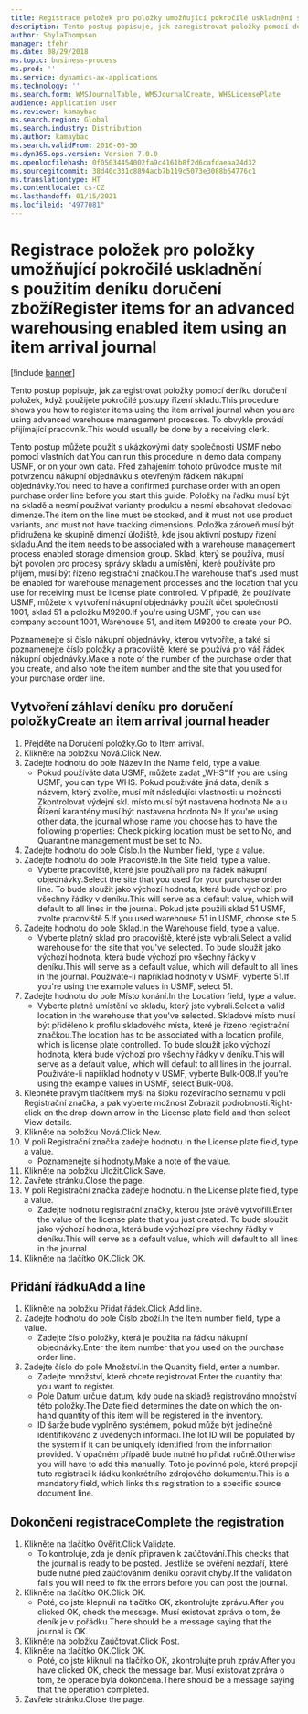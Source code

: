 ```yaml
---
title: Registrace položek pro položky umožňující pokročilé uskladnění s použitím deníku doručení zboží
description: Tento postup popisuje, jak zaregistrovat položky pomocí deníku doručení položek, když použijete pokročilé postupy řízení skladu.
author: ShylaThompson
manager: tfehr
ms.date: 08/29/2018
ms.topic: business-process
ms.prod: ''
ms.service: dynamics-ax-applications
ms.technology: ''
ms.search.form: WMSJournalTable, WMSJournalCreate, WHSLicensePlate
audience: Application User
ms.reviewer: kamaybac
ms.search.region: Global
ms.search.industry: Distribution
ms.author: kamaybac
ms.search.validFrom: 2016-06-30
ms.dyn365.ops.version: Version 7.0.0
ms.openlocfilehash: 0f05034454002fa9c4161b8f2d6cafdaeaa24d32
ms.sourcegitcommit: 38d40c331c8894acb7b119c5073e3088b54776c1
ms.translationtype: HT
ms.contentlocale: cs-CZ
ms.lasthandoff: 01/15/2021
ms.locfileid: "4977081"
---
```

# <a name="register-items-for-an-advanced-warehousing-enabled-item-using-an-item-arrival-journal"></a><span data-ttu-id="d39b7-103">Registrace položek pro položky umožňující pokročilé uskladnění s použitím deníku doručení zboží</span><span class="sxs-lookup"><span data-stu-id="d39b7-103">Register items for an advanced warehousing enabled item using an item arrival journal</span></span>

[!include [banner](../../includes/banner.md)]

<span data-ttu-id="d39b7-104">Tento postup popisuje, jak zaregistrovat položky pomocí deníku doručení položek, když použijete pokročilé postupy řízení skladu.</span><span class="sxs-lookup"><span data-stu-id="d39b7-104">This procedure shows you how to register items using the item arrival journal when you are using advanced warehouse management processes.</span></span> <span data-ttu-id="d39b7-105">To obvykle provádí přijímající pracovník.</span><span class="sxs-lookup"><span data-stu-id="d39b7-105">This would usually be done by a receiving clerk.</span></span> 

<span data-ttu-id="d39b7-106">Tento postup můžete použít s ukázkovými daty společnosti USMF nebo pomocí vlastních dat.</span><span class="sxs-lookup"><span data-stu-id="d39b7-106">You can run this procedure in demo data company USMF, or on your own data.</span></span> <span data-ttu-id="d39b7-107">Před zahájením tohoto průvodce musíte mít potvrzenou nákupní objednávku s otevřeným řádkem nákupní objednávky.</span><span class="sxs-lookup"><span data-stu-id="d39b7-107">You need to have a confirmed purchase order with an open purchase order line before you start this guide.</span></span> <span data-ttu-id="d39b7-108">Položky na řádku musí být na skladě a nesmí používat varianty produktu a nesmí obsahovat sledovací dimenze.</span><span class="sxs-lookup"><span data-stu-id="d39b7-108">The item on the line must be stocked, and it must not use product variants, and must not have tracking dimensions.</span></span> <span data-ttu-id="d39b7-109">Položka zároveň musí být přidružena ke skupině dimenzí úložiště, kde jsou aktivní postupy řízení skladu.</span><span class="sxs-lookup"><span data-stu-id="d39b7-109">And the item needs to be associated with a warehouse management process enabled storage dimension group.</span></span> <span data-ttu-id="d39b7-110">Sklad, který se používá, musí být povolen pro procesy správy skladu a umístění, které používáte pro příjem, musí být řízeno registrační značkou.</span><span class="sxs-lookup"><span data-stu-id="d39b7-110">The warehouse that's used must be enabled for warehouse management processes and the location that you use for receiving must be license plate controlled.</span></span> <span data-ttu-id="d39b7-111">V případě, že používáte USMF, můžete k vytvoření nákupní objednávky použít účet společnosti 1001, sklad 51 a položku M9200.</span><span class="sxs-lookup"><span data-stu-id="d39b7-111">If you're using USMF, you can use company account 1001, Warehouse 51, and item M9200 to create your PO.</span></span> 

<span data-ttu-id="d39b7-112">Poznamenejte si číslo nákupní objednávky, kterou vytvoříte, a také si poznamenejte číslo položky a pracoviště, které se používá pro váš řádek nákupní objednávky.</span><span class="sxs-lookup"><span data-stu-id="d39b7-112">Make a note of the number of the purchase order that you create, and also note the item number and the site that you used for your purchase order line.</span></span>


## <a name="create-an-item-arrival-journal-header"></a><span data-ttu-id="d39b7-113">Vytvoření záhlaví deníku pro doručení položky</span><span class="sxs-lookup"><span data-stu-id="d39b7-113">Create an item arrival journal header</span></span>
1. <span data-ttu-id="d39b7-114">Přejděte na Doručení položky.</span><span class="sxs-lookup"><span data-stu-id="d39b7-114">Go to Item arrival.</span></span>
2. <span data-ttu-id="d39b7-115">Klikněte na položku Nová.</span><span class="sxs-lookup"><span data-stu-id="d39b7-115">Click New.</span></span>
3. <span data-ttu-id="d39b7-116">Zadejte hodnotu do pole Název.</span><span class="sxs-lookup"><span data-stu-id="d39b7-116">In the Name field, type a value.</span></span>
    * <span data-ttu-id="d39b7-117">Pokud používáte data USMF, můžete zadat „WHS“.</span><span class="sxs-lookup"><span data-stu-id="d39b7-117">If you are using USMF, you can type WHS.</span></span> <span data-ttu-id="d39b7-118">Pokud používáte jiná data, deník s názvem, který zvolíte, musí mít následující vlastnosti: u možnosti Zkontrolovat výdejní skl. místo musí být nastavena hodnota Ne a u Řízení karantény musí být nastavena hodnota Ne.</span><span class="sxs-lookup"><span data-stu-id="d39b7-118">If you're using other data, the journal whose name you choose has to have the following properties: Check picking location must be set to No, and Quarantine management must be set to No.</span></span>  
4. <span data-ttu-id="d39b7-119">Zadejte hodnotu do pole Číslo.</span><span class="sxs-lookup"><span data-stu-id="d39b7-119">In the Number field, type a value.</span></span>
5. <span data-ttu-id="d39b7-120">Zadejte hodnotu do pole Pracoviště.</span><span class="sxs-lookup"><span data-stu-id="d39b7-120">In the Site field, type a value.</span></span>
    * <span data-ttu-id="d39b7-121">Vyberte pracoviště, které jste používali pro na řádek nákupní objednávky.</span><span class="sxs-lookup"><span data-stu-id="d39b7-121">Select the site that you used for your purchase order line.</span></span> <span data-ttu-id="d39b7-122">To bude sloužit jako výchozí hodnota, která bude výchozí pro všechny řádky v deníku.</span><span class="sxs-lookup"><span data-stu-id="d39b7-122">This will serve as a default value, which will default to all lines in the journal.</span></span> <span data-ttu-id="d39b7-123">Pokud jste použili sklad 51 USMF, zvolte pracoviště 5.</span><span class="sxs-lookup"><span data-stu-id="d39b7-123">If you used warehouse 51 in USMF, choose site 5.</span></span>  
6. <span data-ttu-id="d39b7-124">Zadejte hodnotu do pole Sklad.</span><span class="sxs-lookup"><span data-stu-id="d39b7-124">In the Warehouse field, type a value.</span></span>
    * <span data-ttu-id="d39b7-125">Vyberte platný sklad pro pracoviště, které jste vybrali.</span><span class="sxs-lookup"><span data-stu-id="d39b7-125">Select a valid warehouse for the site that you've selected.</span></span> <span data-ttu-id="d39b7-126">To bude sloužit jako výchozí hodnota, která bude výchozí pro všechny řádky v deníku.</span><span class="sxs-lookup"><span data-stu-id="d39b7-126">This will serve as a default value, which will default to all lines in the journal.</span></span> <span data-ttu-id="d39b7-127">Používáte-li například hodnoty v USMF, vyberte 51.</span><span class="sxs-lookup"><span data-stu-id="d39b7-127">If you're using the example values in USMF, select 51.</span></span>  
7. <span data-ttu-id="d39b7-128">Zadejte hodnotu do pole Místo konání.</span><span class="sxs-lookup"><span data-stu-id="d39b7-128">In the Location field, type a value.</span></span>
    * <span data-ttu-id="d39b7-129">Vyberte platné umístění ve skladu, který jste vybrali.</span><span class="sxs-lookup"><span data-stu-id="d39b7-129">Select a valid location in the warehouse that you've selected.</span></span> <span data-ttu-id="d39b7-130">Skladové místo musí být přiděleno k profilu skladového místa, které je řízeno registrační značkou.</span><span class="sxs-lookup"><span data-stu-id="d39b7-130">The location has to be associated with a location profile, which is license plate controlled.</span></span> <span data-ttu-id="d39b7-131">To bude sloužit jako výchozí hodnota, která bude výchozí pro všechny řádky v deníku.</span><span class="sxs-lookup"><span data-stu-id="d39b7-131">This will serve as a default value, which will default to all lines in the journal.</span></span> <span data-ttu-id="d39b7-132">Používáte-li například hodnoty v USMF, vyberte Bulk-008.</span><span class="sxs-lookup"><span data-stu-id="d39b7-132">If you're using the example values in USMF, select Bulk-008.</span></span>  
8. <span data-ttu-id="d39b7-133">Klepněte pravým tlačítkem myši na šipku rozevíracího seznamu v poli Registrační značka, a pak vyberte možnost Zobrazit podrobnosti.</span><span class="sxs-lookup"><span data-stu-id="d39b7-133">Right-click on the drop-down arrow in the License plate field and then select View details.</span></span>
9. <span data-ttu-id="d39b7-134">Klikněte na položku Nová.</span><span class="sxs-lookup"><span data-stu-id="d39b7-134">Click New.</span></span>
10. <span data-ttu-id="d39b7-135">V poli Registrační značka zadejte hodnotu.</span><span class="sxs-lookup"><span data-stu-id="d39b7-135">In the License plate field, type a value.</span></span>
    * <span data-ttu-id="d39b7-136">Poznamenejte si hodnoty.</span><span class="sxs-lookup"><span data-stu-id="d39b7-136">Make a note of the value.</span></span>  
11. <span data-ttu-id="d39b7-137">Klikněte na položku Uložit.</span><span class="sxs-lookup"><span data-stu-id="d39b7-137">Click Save.</span></span>
12. <span data-ttu-id="d39b7-138">Zavřete stránku.</span><span class="sxs-lookup"><span data-stu-id="d39b7-138">Close the page.</span></span>
13. <span data-ttu-id="d39b7-139">V poli Registrační značka zadejte hodnotu.</span><span class="sxs-lookup"><span data-stu-id="d39b7-139">In the License plate field, type a value.</span></span>
    * <span data-ttu-id="d39b7-140">Zadejte hodnotu registrační značky, kterou jste právě vytvořili.</span><span class="sxs-lookup"><span data-stu-id="d39b7-140">Enter the value of the license plate that you just created.</span></span> <span data-ttu-id="d39b7-141">To bude sloužit jako výchozí hodnota, která bude výchozí pro všechny řádky v deníku.</span><span class="sxs-lookup"><span data-stu-id="d39b7-141">This will serve as a default value, which will default to all lines in the journal.</span></span>  
14. <span data-ttu-id="d39b7-142">Klikněte na tlačítko OK.</span><span class="sxs-lookup"><span data-stu-id="d39b7-142">Click OK.</span></span>

## <a name="add-a-line"></a><span data-ttu-id="d39b7-143">Přidání řádku</span><span class="sxs-lookup"><span data-stu-id="d39b7-143">Add a line</span></span>
1. <span data-ttu-id="d39b7-144">Klikněte na položku Přidat řádek.</span><span class="sxs-lookup"><span data-stu-id="d39b7-144">Click Add line.</span></span>
2. <span data-ttu-id="d39b7-145">Zadejte hodnotu do pole Číslo zboží.</span><span class="sxs-lookup"><span data-stu-id="d39b7-145">In the Item number field, type a value.</span></span>
    * <span data-ttu-id="d39b7-146">Zadejte číslo položky, která je použita na řádku nákupní objednávky.</span><span class="sxs-lookup"><span data-stu-id="d39b7-146">Enter the item number that you used on the purchase order line.</span></span>  
3. <span data-ttu-id="d39b7-147">Zadejte číslo do pole Množství.</span><span class="sxs-lookup"><span data-stu-id="d39b7-147">In the Quantity field, enter a number.</span></span>
    * <span data-ttu-id="d39b7-148">Zadejte množství, které chcete registrovat.</span><span class="sxs-lookup"><span data-stu-id="d39b7-148">Enter the quantity that you want to register.</span></span>  
    * <span data-ttu-id="d39b7-149">Pole Datum určuje datum, kdy bude na skladě registrováno množství této položky.</span><span class="sxs-lookup"><span data-stu-id="d39b7-149">The Date field determines the date on which the on-hand quantity of this item will be registered in the inventory.</span></span>  
    * <span data-ttu-id="d39b7-150">ID šarže bude vyplněno systémem, pokud může být jedinečně identifikováno z uvedených informací.</span><span class="sxs-lookup"><span data-stu-id="d39b7-150">The lot ID will be populated by the system if it can be uniquely identified from the information provided.</span></span> <span data-ttu-id="d39b7-151">V opačném případě bude nutné ho přidat ručně.</span><span class="sxs-lookup"><span data-stu-id="d39b7-151">Otherwise you will have to add this manually.</span></span> <span data-ttu-id="d39b7-152">Toto je povinné pole, které propojí tuto registraci k řádku konkrétního zdrojového dokumentu.</span><span class="sxs-lookup"><span data-stu-id="d39b7-152">This is a mandatory field, which links this registration to a specific source document line.</span></span>  

## <a name="complete-the-registration"></a><span data-ttu-id="d39b7-153">Dokončení registrace</span><span class="sxs-lookup"><span data-stu-id="d39b7-153">Complete the registration</span></span>
1. <span data-ttu-id="d39b7-154">Klikněte na tlačítko Ověřit.</span><span class="sxs-lookup"><span data-stu-id="d39b7-154">Click Validate.</span></span>
    * <span data-ttu-id="d39b7-155">To kontroluje, zda je deník připraven k zaúčtování.</span><span class="sxs-lookup"><span data-stu-id="d39b7-155">This checks that the journal is ready to be posted.</span></span> <span data-ttu-id="d39b7-156">Jestliže se ověření nezdaří, které bude nutné před zaúčtováním deníku opravit chyby.</span><span class="sxs-lookup"><span data-stu-id="d39b7-156">If the validation fails you will need to fix the errors before you can post the journal.</span></span>  
2. <span data-ttu-id="d39b7-157">Klikněte na tlačítko OK.</span><span class="sxs-lookup"><span data-stu-id="d39b7-157">Click OK.</span></span>
    * <span data-ttu-id="d39b7-158">Poté, co jste klepnuli na tlačítko OK, zkontrolujte zprávu.</span><span class="sxs-lookup"><span data-stu-id="d39b7-158">After you clicked OK, check the message.</span></span> <span data-ttu-id="d39b7-159">Musí existovat zpráva o tom, že deník je v pořádku.</span><span class="sxs-lookup"><span data-stu-id="d39b7-159">There should be a message saying that the journal is OK.</span></span>  
3. <span data-ttu-id="d39b7-160">Klikněte na položku Zaúčtovat.</span><span class="sxs-lookup"><span data-stu-id="d39b7-160">Click Post.</span></span>
4. <span data-ttu-id="d39b7-161">Klikněte na tlačítko OK.</span><span class="sxs-lookup"><span data-stu-id="d39b7-161">Click OK.</span></span>
    * <span data-ttu-id="d39b7-162">Poté, co jste kliknuli na tlačítko OK, zkontrolujte pruh zpráv.</span><span class="sxs-lookup"><span data-stu-id="d39b7-162">After you have clicked OK, check the message bar.</span></span> <span data-ttu-id="d39b7-163">Musí existovat zpráva o tom, že operace byla dokončena.</span><span class="sxs-lookup"><span data-stu-id="d39b7-163">There should be a message saying that the operation completed.</span></span>  
5. <span data-ttu-id="d39b7-164">Zavřete stránku.</span><span class="sxs-lookup"><span data-stu-id="d39b7-164">Close the page.</span></span>

